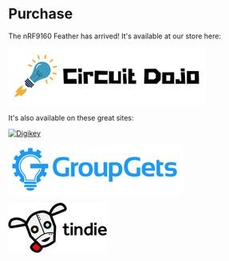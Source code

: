 # Purchase

The nRF9160 Feather has arrived! It's available at our store here:

[![Circuit Dojo Logo](img/purchase/circuit-dojo.png)](https://www.jaredwolff.com/store/nrf9160-feather/)

It's also available on these great sites:

[![Digikey](img/purchase/logo_dk.png)](https://www.digikey.com/en/products/detail/circuit-dojo/PASSY-NRF9160-FEATHER/13668137?s=N4IgTCBcDaIHYCcBmBOAjANgAwAIkFMBDAFwAt8EQBdAXyA)

[![GroupGets Logo](img/purchase/brand-logo-31cc4254800eff691ea577188703574e.png)](https://store.groupgets.com/collections/frontpage/products/nrf9160-feather)

[![Tindie](img/purchase/tindie-logo@2x.png)](https://www.tindie.com/products/circuitdojo/nrf9160-feather/?pt=ac_prod_search)